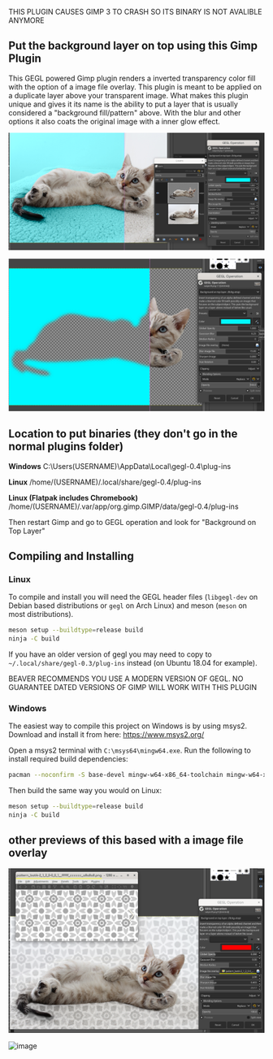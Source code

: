 THIS PLUGIN CAUSES GIMP 3 TO  CRASH SO ITS BINARY IS NOT AVALIBLE ANYMORE

## Put the background layer on top using this Gimp Plugin
This GEGL powered Gimp plugin renders a inverted transparency color fill with the option of a image file overlay. This plugin is meant to be applied on a duplicate layer above your transparent image. What makes this plugin unique and gives it its name  is the ability to put a layer that is usually considered a "background fill/pattern" above. With the blur and other options it also coats the original image with a inner glow effect. 

![image preview](/previews/focus_applying_on_removed_background.png)

![image preview](/previews/focus_layer_above.png)

## Location to put binaries (they don't go in the normal plugins folder)

**Windows**
 C:\Users\(USERNAME)\AppData\Local\gegl-0.4\plug-ins
 
**Linux**
 /home/(USERNAME)/.local/share/gegl-0.4/plug-ins
 
**Linux (Flatpak includes Chromebook)**
/home/(USERNAME)/.var/app/org.gimp.GIMP/data/gegl-0.4/plug-ins

Then restart Gimp and go to GEGL operation and look for "Background on Top Layer"

## Compiling and Installing

### Linux

To compile and install you will need the GEGL header files (`libgegl-dev` on
Debian based distributions or `gegl` on Arch Linux) and meson (`meson` on
most distributions).

```bash
meson setup --buildtype=release build
ninja -C build

```

If you have an older version of gegl you may need to copy to `~/.local/share/gegl-0.3/plug-ins`
instead (on Ubuntu 18.04 for example).

BEAVER RECOMMENDS YOU USE A MODERN VERSION OF GEGL. NO GUARANTEE DATED VERSIONS OF GIMP WILL WORK WITH THIS PLUGIN 

### Windows

The easiest way to compile this project on Windows is by using msys2.  Download
and install it from here: https://www.msys2.org/

Open a msys2 terminal with `C:\msys64\mingw64.exe`.  Run the following to
install required build dependencies:

```bash
pacman --noconfirm -S base-devel mingw-w64-x86_64-toolchain mingw-w64-x86_64-meson mingw-w64-x86_64-gegl
```

Then build the same way you would on Linux:

```bash
meson setup --buildtype=release build
ninja -C build
```

## other previews of this based with a image file overlay

![image preview](/previews/image_file_used.png)

![image](https://github.com/LinuxBeaver/Gimp_Background_layer_on_top_plugin/assets/78667207/5661a2ff-bed5-4ad3-b841-e4d4ba49cf04)





